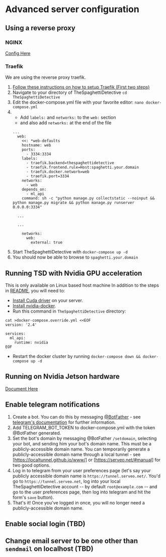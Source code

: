 
# Advanced server configuration

## Using a reverse proxy

### NGINX
[Config Here](docs/nginx_config.md)
### Traefik
We are using the reverse proxy traefik.
 1. [Follow these instructions on how to setup Traefik (First two steps)](https://www.digitalocean.com/community/tutorials/how-to-use-traefik-as-a-reverse-proxy-for-docker-containers-on-debian-9)
 2. Navigate to your directory of TheSpaghettiDetective `cd TheSpaghettiDetective`
 3. Edit the docker-compose.yml file with your favorite editor: `nano docker-compose.yml`
 4. - Add `labels:` and `networks:` to the `web:` section
    - and also add `networks:` at the end of the file
    ```
    ...
      web:
        <<: *web-defaults
        hostname: web
        ports:
          - 3334:3334
        labels:
          - traefik.backend=thespaghettidetective
          - traefik.frontend.rule=Host:spaghetti.your.domain
          - traefik.docker.network=web
          - traefik.port=3334
        networks:
          - web
        depends_on:
          - ml_api
        command: sh -c "python manage.py collectstatic --noinput && python manage.py migrate && python manage.py runserver 0.0.0.0:3334"

      ...

      ...

        networks:
          web:
            external: true
      ```
 5. Start TheSpaghettiDetective with `docker-compose up -d`
 6. You should now be able to browse to `spaghetti.your.domain`

## Running TSD with Nvidia GPU acceleration

This is only available on Linux based host machine
In addition to the steps in [README](../README.md), you will need to:

- [Install Cuda driver](https://docs.nvidia.com/cuda/cuda-installation-guide-linux/index.html) on your server.
- [Install nvidia-docker](https://github.com/NVIDIA/nvidia-docker).
- Run this command in `TheSpaghettiDetective` directory:
```
cat >docker-compose.override.yml <<EOF
version: '2.4'

services:
  ml_api:
    runtime: nvidia
EOF
```
- Restart the docker cluster by running `docker-compose down && docker-compose up -d`

## Running on Nvidia Jetson hardware

[Document Here](docs/jetson_guide.md)

## Enable telegram notifications

1. Create a bot. You can do this by messaging [@BotFather](https://t.me/botfather) - see [telegram's documentation](https://core.telegram.org/bots#3-how-do-i-create-a-bot) for further information.
2. Add TELEGRAM_BOT_TOKEN to docker-compose.yml with the token @BotFather generated.
3. Set the bot's domain by messaging @BotFather `/setdomain`, selecting your bot, and sending him your bot's domain name. This must be a publicly-accessible domain name. You can temporarily generate a publicly-accessible domain name through a local tunnel - see [https://localtunnel.github.io/www/] or [https://serveo.net/#manual] for two good options.
4. Log in to telegram from your user preferences page (let's say your publicly accessible domain name is `https://tunnel.serveo.net/`. You'd go to `https://tunnel.serveo.net`, log into your local TheSpaghettiDetective account -- by default `root@example.com` -- and go to the user preferences page, then log into telegram and hit the form's `save` button).
5. That's it! Once you've logged in once, you will no longer need a publicly-accessible domain name.

## Enable social login (TBD)

## Change email server to be one other than `sendmail` on localhost (TBD)